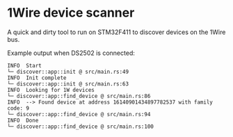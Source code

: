# 1Wire device scanner

A quick and dirty tool to run on STM32F411 to discover devices on the 1Wire bus.

Example output when DS2502 is connected:

```
INFO  Start
└─ discover::app::init @ src/main.rs:49
INFO  Init complete
└─ discover::app::init @ src/main.rs:63
INFO  Looking for 1W devices
└─ discover::app::find_device @ src/main.rs:86
INFO  --> Found device at address 16140901434897782537 with family code: 9
└─ discover::app::find_device @ src/main.rs:94
INFO  Done
└─ discover::app::find_device @ src/main.rs:100
```
